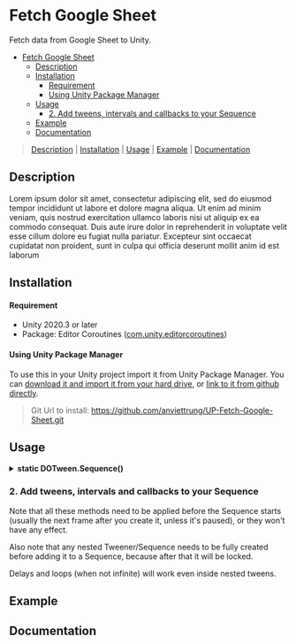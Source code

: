 ﻿# Fetch Google Sheet

Fetch data from Google Sheet to Unity.

- [Fetch Google Sheet](#fetch-google-sheet)
  * [Description](#description)
  * [Installation](#installation)
    - [Requirement](#requirement)
    - [Using Unity Package Manager](#using-unity-package-manager)
  * [Usage](#usage)
    + [2. Add tweens, intervals and callbacks to your Sequence](#2-add-tweens-intervals-and-callbacks-to-your-sequence)
  * [Example](#example)
  * [Documentation](#documentation)

> [Description](#description) 
| [Installation](#installation)
| [Usage](#usage)
| [Example](#example)
| [Documentation](DOCUMENTATION.md)
 
## Description
Lorem ipsum dolor sit amet, consectetur adipiscing elit, sed do eiusmod tempor incididunt ut labore et dolore magna aliqua. Ut enim ad minim veniam, quis nostrud exercitation ullamco laboris nisi ut aliquip ex ea commodo consequat. Duis aute irure dolor in reprehenderit in voluptate velit esse cillum dolore eu fugiat nulla pariatur. Excepteur sint occaecat cupidatat non proident, sunt in culpa qui officia deserunt mollit anim id est laborum

## Installation

#### Requirement

* Unity 2020.3 or later
* Package: Editor Coroutines ([com.unity.editorcoroutines](https://docs.unity3d.com/Packages/com.unity.editorcoroutines@1.0/manual/index.html))

#### Using Unity Package Manager

To use this in your Unity project import it from Unity Package Manager. You can [download it and import it from your hard drive](https://docs.unity3d.com/Manual/upm-ui-local.html), or [link to it from github directly](https://docs.unity3d.com/Manual/upm-ui-giturl.html).

> Git Url to install:
> https://github.com/anviettrung/UP-Fetch-Google-Sheet.git
> 
## Usage

<details>
  <summary> <b>static DOTween.Sequence()</b> </summary>

  > Returns a usable Sequence which you can store and add tweens to.
  > ```
  > Sequence mySequence = DOTween.Sequence();
  > ```
  
</details> 

### 2. Add tweens, intervals and callbacks to your Sequence
Note that all these methods need to be applied before the Sequence starts (usually the next frame after you create it, unless it's paused), or they won't have any effect.

Also note that any nested Tweener/Sequence needs to be fully created before adding it to a Sequence, because after that it will be locked.

Delays and loops (when not infinite) will work even inside nested tweens.

## Example

## Documentation

### 



